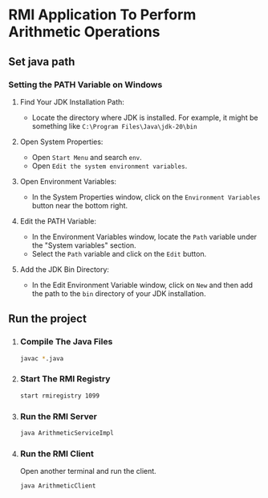 # RMI Application To Perform Arithmetic Operations

## Set java path
### Setting the PATH Variable on Windows
1. Find Your JDK Installation Path:

   - Locate the directory where JDK is installed. For example, it might be something like 
   `C:\Program Files\Java\jdk-20\bin`

2. Open System Properties:

   - Open `Start Menu` and search `env`.
   - Open `Edit the system environment variables`.

3. Open Environment Variables:

   - In the System Properties window, click on the `Environment Variables` button near the bottom right.

4. Edit the PATH Variable:

   - In the Environment Variables window, locate the `Path` variable under the "System variables" section.
   - Select the `Path` variable and click on the `Edit` button.

5. Add the JDK Bin Directory:

   - In the Edit Environment Variable window, click on `New` and then add the path to the `bin` directory of your JDK installation.

## Run the project
1. ### Compile The Java Files
    ```bash
    javac *.java
    ```
2. ### Start The RMI Registry
    ```bash
    start rmiregistry 1099
    ```
3. ### Run the RMI Server
    ```bash
    java ArithmeticServiceImpl
    ```
4. ### Run the RMI Client
    Open another terminal and run the client.
    ```bash
    java ArithmeticClient
    ```